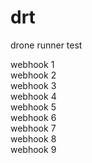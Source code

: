 # drt
drone runner test

webhook 1  
webhook 2  
webhook 3  
webhook 4  
webhook 5   
webhook 6   
webhook 7   
webhook 8   
webhook 9   
